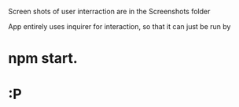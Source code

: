 Screen shots of user interraction are in the Screenshots folder

App entirely uses inquirer for interaction, so that it can just be run by <h1>npm start.<h1> :P
